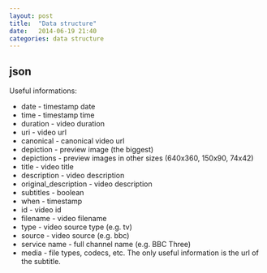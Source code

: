 ```yaml
---
layout: post
title:  "Data structure"
date:   2014-06-19 21:40
categories: data structure
---
```



## json

Useful informations:

* date - timestamp date
* time - timestamp time
* duration - video duration
* uri - video url
* canonical - canonical video url
* depiction - preview image (the biggest)
* depictions - preview images in other sizes (640x360, 150x90, 74x42)
* title - video title
* description - video description
* original_description - video description
* subtitles - boolean
* when - timestamp
* id - video id
* filename - video filename
* type - video source type (e.g. tv)
* source - video source (e.g. bbc)
* service name - full channel name (e.g. BBC Three)
* media - file types, codecs, etc. The only useful information is the url of the subtitle.

